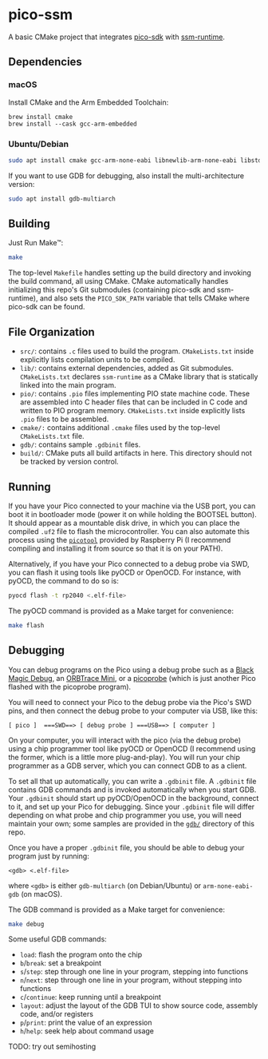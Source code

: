 # pico-ssm

A basic CMake project that integrates [pico-sdk][pico-sdk] with
[ssm-runtime][ssm-runtime].

[pico-sdk]: https://github.com/raspberrypi/pico-sdk
[ssm-runtime]: https://github.com/ssm-lang/ssm-runtime

## Dependencies

### macOS

Install CMake and the Arm Embedded Toolchain:

```
brew install cmake
brew install --cask gcc-arm-embedded
```

### Ubuntu/Debian

```sh
sudo apt install cmake gcc-arm-none-eabi libnewlib-arm-none-eabi libstdc++-arm-none-eabi-newlib
```

If you want to use GDB for debugging, also install the multi-architecture version:

```sh
sudo apt install gdb-multiarch
```

## Building

Just Run Make™:

```sh
make
```

The top-level `Makefile` handles setting up the build directory and invoking the
build command, all using CMake. CMake automatically handles initializing this
repo's Git submodules (containing pico-sdk and ssm-runtime), and also sets the
`PICO_SDK_PATH` variable that tells CMake where pico-sdk can be found.

## File Organization

-   `src/`: contains `.c` files used to build the program. `CMakeLists.txt`
    inside explicitly lists compilation units to be compiled.
-   `lib/`: contains external dependencies, added as Git submodules.
    `CMakeLists.txt` declares `ssm-runtime` as a CMake library that is
    statically linked into the main program.
-   `pio/`: contains `.pio` files implementing PIO state machine code. These are
    assembled into C header files that can be included in C code and written to
    PIO program memory. `CMakeLists.txt` inside explicitly lists `.pio` files to
    be assembled.
-   `cmake/:` contains additional `.cmake` files used by the top-level
    `CMakeLists.txt` file.
-   `gdb/`: contains sample `.gdbinit` files.
-   `build/`: CMake puts all build artifacts in here. This directory should not
    be tracked by version control.

## Running

If you have your Pico connected to your machine via the USB port, you can boot
it in bootloader mode (power it on while holding the BOOTSEL button). It should
appear as a mountable disk drive, in which you can place the compiled `.uf2`
file to flash the microcontroller. You can also automate this process using the
[`picotool`][picotool] provided by Raspberry Pi (I recommend compiling and
installing it from source so that it is on your PATH).

[picotool]: https://github.com/raspberrypi/picotool

Alternatively, if you have your Pico connected to a debug probe via SWD, you can
flash it using tools like pyOCD or OpenOCD. For instance, with pyOCD, the
command to do so is:

```sh
pyocd flash -t rp2040 <.elf-file>
```

The pyOCD command is provided as a Make target for convenience:

```sh
make flash
```

## Debugging

You can debug programs on the Pico using a debug probe such as a
[Black Magic Debug][black-magic-debug], an [ORBTrace Mini][orbtrace-mini], or
a [picoprobe][picoprobe] (which is just another Pico flashed with the picoprobe
program).

[black-magic-debug]: https://black-magic.org/index.html
[orbtrace-mini]: https://orbcode.org/orbtrace-mini/
[picoprobe]: https://github.com/raspberrypi/picoprobe

You will need to connect your Pico to the debug probe via the Pico's SWD pins,
and then connect the debug probe to your computer via USB, like this:

```
[ pico ]  ===SWD==> [ debug probe ] ===USB==> [ computer ]
```

On your computer, you will interact with the pico (via the debug probe) using
a chip programmer tool like pyOCD or OpenOCD (I recommend using the former,
which is a little more plug-and-play). You will run your chip programmer as
a GDB server, which you can connect GDB to as a client.

To set all that up automatically, you can write a `.gdbinit` file. A `.gdbinit`
file contains GDB commands and is invoked automatically when you start GDB.
Your `.gdbinit` should start up pyOCD/OpenOCD in the background, connect to it,
and set up your Pico for debugging. Since your `.gdbinit` file will differ
depending on what probe and chip programmer you use, you will need maintain your
own; some samples are provided in the [`gdb/`](gdb) directory of this repo.

Once you have a proper `.gdbinit` file, you should be able to debug your program
just by running:

```
<gdb> <.elf-file>
```

where `<gdb>` is either `gdb-multiarch` (on Debian/Ubuntu) or
`arm-none-eabi-gdb` (on macOS).

The GDB command is provided as a Make target for convenience:

```sh
make debug
```

Some useful GDB commands:

-   `load`: flash the program onto the chip
-   `b`/`break`: set a breakpoint
-   `s`/`step`: step through one line in your program, stepping into functions
-   `n`/`next`: step through one line in your program, without stepping into functions
-   `c`/`continue`: keep running until a breakpoint
-   `layout`: adjust the layout of the GDB TUI to show source code, assembly code, and/or registers
-   `p`/`print`: print the value of an expression
-   `h`/`help`: seek help about command usage

TODO: try out semihosting
